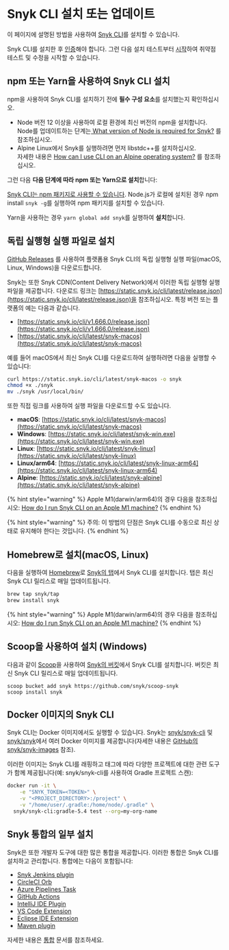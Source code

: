 # Snyk CLI 설치 또는 업데이트

이 페이지에 설명된 방법을 사용하여 [Snyk CLI](./)를 설치할 수 있습니다.

Snyk CLI를 설치한 후 [인증](cli-command/undefined.md)해야 합니다. 그런 다음 설치 테스트부터 [시작](cli.md)하여 취약점 테스트 및 수정을 시작할 수 있습니다.

## npm 또는 Yarn을 사용하여 Snyk CLI 설치

npm을 사용하여 Snyk CLI를 설치하기 전에 **필수 구성 요소**를 설치했는지 확인하십시오.

* Node 버전 12 이상을 사용하여 로컬 환경에 최신 버전의 npm을 설치합니다.\
  Node를 업데이트하는 단계는[ What version of Node is required for Snyk?](https://support.snyk.io/hc/en-us/articles/360004183317-What-version-of-Node-is-required-for-Snyk-) 를 참조하십시오.
* Alpine Linux에서 Snyk를 실행하려면 먼저 libstdc++를 설치하십시오.\
  자세한 내용은 [How can I use CLI on an Alpine operating system?](https://support.snyk.io/hc/en-us/articles/360001929038) 를 참조하십시오.

그런 다음 **다음 단계에 따라 npm 또는 Yarn으로 설치**합니다:

[Snyk CLI는 npm 패키지로 사용할 수 있습니다](https://www.npmjs.com/package/snyk). Node.js가 로컬에 설치된 경우 npm install `snyk -g`를 실행하여 npm 패키지를 설치할 수 있습니다.

Yarn을 사용하는 경우 `yarn global add snyk`를 실행하여 **설치**합니다.

## 독립 실행형 실행 파일로 설치

[GitHub Releases](https://github.com/snyk/snyk/releases) 를 사용하여 플랫폼용 Snyk CLI의 독립 실행형 실행 파일(macOS, Linux, Windows)을 다운로드합니다.

Snyk는 또한 Snyk CDN(Content Delivery Network)에서 이러한 독립 실행형 실행 파일을 제공합니다. 다운로드 링크는 [https://static.snyk.io/cli/latest/release.json](https://static.snyk.io/cli/latest/release.json)을 참조하십시오. 특정 버전 또는 플랫폼의 예는 다음과 같습니다.

* [https://static.snyk.io/cli/v1.666.0/release.json](https://static.snyk.io/cli/v1.666.0/release.json)
* [https://static.snyk.io/cli/latest/snyk-macos](https://static.snyk.io/cli/latest/snyk-macos)

예를 들어 macOS에서 최신 Snyk CLI를 다운로드하여 실행하려면 다음을 실행할 수 있습니다:

```bash
curl https://static.snyk.io/cli/latest/snyk-macos -o snyk
chmod +x ./snyk
mv ./snyk /usr/local/bin/
```

또한 직접 링크를 사용하여 실행 파일을 다운로드할 수도 있습니다.

* **macOS**: [https://static.snyk.io/cli/latest/snyk-macos](https://static.snyk.io/cli/latest/snyk-macos)
* **Windows**: [https://static.snyk.io/cli/latest/snyk-win.exe](https://static.snyk.io/cli/latest/snyk-win.exe)
* **Linux**: [https://static.snyk.io/cli/latest/snyk-linux](https://static.snyk.io/cli/latest/snyk-linux)
* **Linux/arm64**: [https://static.snyk.io/cli/latest/snyk-linux-arm64](https://static.snyk.io/cli/latest/snyk-linux-arm64)
* **Alpine**: [https://static.snyk.io/cli/latest/snyk-alpine](https://static.snyk.io/cli/latest/snyk-alpine)

{% hint style="warning" %}
Apple M1(darwin/arm64)의 경우 다음을 참조하십시오: [How do I run Snyk CLI on an Apple M1 machine?](https://support.snyk.io/hc/en-us/articles/5022278090397)
{% endhint %}

{% hint style="warning" %}
주의: 이 방법의 단점은 Snyk CLI를 수동으로 최신 상태로 유지해야 한다는 것입니다.
{% endhint %}

## Homebrew로 설치(macOS, Linux)

다음을 실행하여 [Homebrew](https://brew.sh/)로 [Snyk의 탭](https://github.com/snyk/homebrew-tap)에서 Snyk CLI를 설치합니다. 탭은 최신 Snyk CLI 릴리스로 매일 업데이트됩니다.

```bash
brew tap snyk/tap
brew install snyk
```

{% hint style="warning" %}
Apple M1(darwin/arm64)의 경우 다음을 참조하십시오: [How do I run Snyk CLI on an Apple M1 machine?](https://support.snyk.io/hc/en-us/articles/5022278090397)
{% endhint %}

## Scoop을 사용하여 설치 (Windows)

다음과 같이 [Scoop](https://scoop.sh/)을 사용하여 [Snyk의 버킷](https://github.com/snyk/scoop-snyk)에서 Snyk CLI를 설치합니다. 버킷은 최신 Snyk CLI 릴리스로 매일 업데이트됩니다.

```
scoop bucket add snyk https://github.com/snyk/scoop-snyk
scoop install snyk
```

## Docker 이미지의 Snyk CLI

Snyk CLI는 Docker 이미지에서도 실행할 수 있습니다. Snyk는 [snyk/snyk-cli](https://hub.docker.com/r/snyk/snyk-cli) 및 [snyk/snyk](https://hub.docker.com/r/snyk/snyk)에서 여러 Docker 이미지를 제공합니다(자세한 내용은 [GitHub의 snyk/snyk-images](https://github.com/snyk/snyk-images) 참조).

이러한 이미지는 Snyk CLI를 래핑하고 태그에 따라 다양한 프로젝트에 대한 관련 도구가 함께 제공됩니다(예: snyk/snyk-cli를 사용하여 Gradle 프로젝트 스캔):

```bash
docker run -it \
    -e "SNYK_TOKEN=<TOKEN>" \
    -v "<PROJECT_DIRECTORY>:/project" \
    -v "/home/user/.gradle:/home/node/.gradle" \
  snyk/snyk-cli:gradle-5.4 test --org=my-org-name
```

## Snyk 통합의 일부 설치

Snyk은 또한 개발자 도구에 대한 많은 통합을 제공합니다. 이러한 통합은 Snyk CLI를 설치하고 관리합니다. 통합에는 다음이 포함됩니다:

* [Snyk Jenkins plugin](https://github.com/jenkinsci/snyk-security-scanner-plugin)
* [CircleCI Orb](https://github.com/snyk/snyk-orb)
* [Azure Pipelines Task](https://github.com/snyk/snyk-azure-pipelines-task)
* [GitHub Actions](https://github.com/snyk/actions)
* [IntelliJ IDE Plugin](https://github.com/snyk/snyk-intellij-plugin)
* [VS Code Extension](https://marketplace.visualstudio.com/items?itemName=snyk-security.snyk-vulnerability-scanner)
* [Eclipse IDE Extension](https://github.com/snyk/snyk-eclipse-plugin)
* [Maven plugin](https://github.com/snyk/snyk-maven-plugin)

자세한 내용은 [통합](../integrations/) 문서를 참조하세요.
